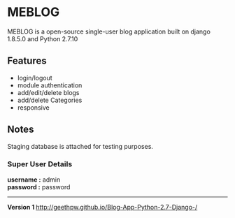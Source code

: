 # MEBLOG

MEBLOG is a open-source single-user blog application built on django 1.8.5.0 and Python 2.7.10

## Features
- login/logout
- module authentication
- add/edit/delete blogs
- add/delete Categories
- responsive

## Notes

Staging database is attached for testing purposes.

### Super User Details
<b>username :</b> admin <br>
<b>password :</b> password
<hr>

<b>Version 1 </b>
http://geethpw.github.io/Blog-App-Python-2.7-Django-/



